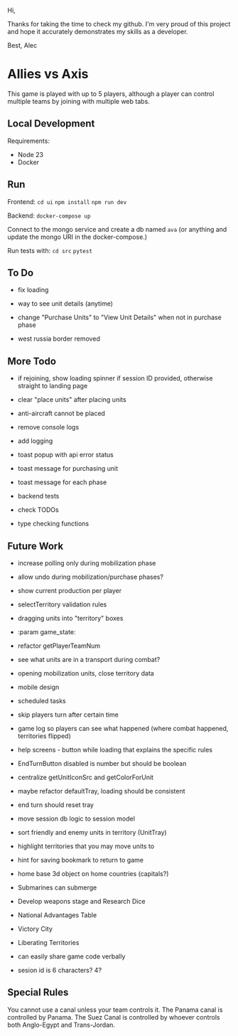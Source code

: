 Hi,

Thanks for taking the time to check my github. I'm very proud of this project and hope it
accurately demonstrates my skills as a developer.

Best,
Alec

# Allies vs Axis

This game is played with up to 5 players, although a player can control multiple teams
by joining with multiple web tabs.

## Local Development

Requirements:

-   Node 23
-   Docker

## Run

Frontend:
`cd ui`
`npm install`
`npm run dev`

Backend:
`docker-compose up`

Connect to the mongo service and create a db named `ava` (or anything and update the mongo URI in the docker-compose.)

Run tests with:
`cd src`
`pytest`

## To Do

-   fix loading

-   way to see unit details (anytime)
-   change "Purchase Units" to "View Unit Details" when not in purchase phase

-   west russia border removed

## More Todo

-   if rejoining, show loading spinner if session ID provided, otherwise straight to landing page

-   clear "place units" after placing units
-   anti-aircraft cannot be placed

-   remove console logs
-   add logging

-   toast popup with api error status
-   toast message for purchasing unit
-   toast message for each phase

-   backend tests
-   check TODOs
-   type checking functions

## Future Work

-   increase polling only during mobilization phase
-   allow undo during mobilization/purchase phases?

-   show current production per player
-   selectTerritory validation rules

-   dragging units into "territory" boxes

-   :param game_state:

-   refactor getPlayerTeamNum
-   see what units are in a transport during combat?
-   opening mobilization units, close territory data

-   mobile design

-   scheduled tasks
-   skip players turn after certain time

-   game log so players can see what happened (where combat happened, territories flipped)
-   help screens - button while loading that explains the specific rules
-   EndTurnButton disabled is number but should be boolean
-   centralize getUnitIconSrc and getColorForUnit

-   maybe refactor defaultTray, loading should be consistent
-   end turn should reset tray

-   move session db logic to session model
-   sort friendly and enemy units in territory (UnitTray)
-   highlight territories that you may move units to
-   hint for saving bookmark to return to game
-   home base 3d object on home countries (capitals?)

-   Submarines can submerge
-   Develop weapons stage and Research Dice
-   National Advantages Table

-   Victory City
-   Liberating Territories

-   can easily share game code verbally
-   sesion id is 6 characters? 4?

## Special Rules

You cannot use a canal unless your team controls it.
The Panama canal is controlled by Panama.
The Suez Canal is controlled by whoever controls both Anglo-Egypt and Trans-Jordan.
